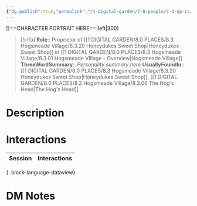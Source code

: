 ```yaml
---
{"dg-publish":true,"permalink":"/1-digital-garden/7-0-people/7-3-np-cs/persephone-bones/","tags":["#person","hogsmeade","hogsmeade-resident","shopkeeper"]}
---
```


[[==CHARACTER PORTRAIT HERE==|left|300)
>[!info] 
>**Role**:: Proprietor of [[1 DIGITAL GARDEN/8.0 PLACES/8.3 Hogsmeade Village/8.3.20 Honeydukes Sweet Shop\|Honeydukes Sweet Shop]] in [[1 DIGITAL GARDEN/8.0 PLACES/8.3 Hogsmeade Village/8.3.01 Hogsmeade VIllage - Overview\|Hogsmeade Village]]
>**ThreeWordSummary**:: *Personality summary here*
>**UsuallyFoundIn**:: [[1 DIGITAL GARDEN/8.0 PLACES/8.3 Hogsmeade Village/8.3.20 Honeydukes Sweet Shop\|Honeydukes Sweet Shop]], [[1 DIGITAL GARDEN/8.0 PLACES/8.3 Hogsmeade Village/8.3.06 The Hog's Head\|The Hog's Head]]

# Description


# Interactions

| Session | Interactions |
| ------- | ------------ |

{ .block-language-dataview}


# DM Notes
